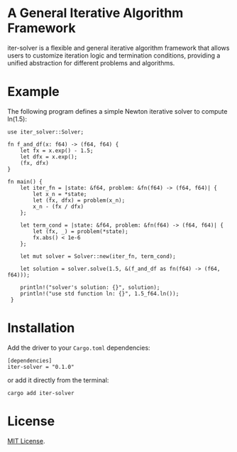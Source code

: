 # A General Iterative Algorithm Framework
iter-solver is a flexible and general iterative algorithm framework that allows users to customize iteration logic and termination conditions, providing a unified abstraction for different problems and algorithms.
# Example
The following program defines a simple Newton iterative solver to compute ln(1.5):
```no_run
use iter_solver::Solver;

fn f_and_df(x: f64) -> (f64, f64) {
    let fx = x.exp() - 1.5;
    let dfx = x.exp();
    (fx, dfx) 
}

fn main() {
    let iter_fn = |state: &f64, problem: &fn(f64) -> (f64, f64)| {
        let x_n = *state;
        let (fx, dfx) = problem(x_n);
        x_n - (fx / dfx)
    };
 
    let term_cond = |state: &f64, problem: &fn(f64) -> (f64, f64)| {
        let (fx, _) = problem(*state);
        fx.abs() < 1e-6
    };
 
    let mut solver = Solver::new(iter_fn, term_cond);
 
    let solution = solver.solve(1.5, &(f_and_df as fn(f64) -> (f64, f64)));
 
    println!("solver's solution: {}", solution);
    println!("use std function ln: {}", 1.5_f64.ln());
 }
```
# Installation
Add the driver to your `Cargo.toml` dependencies:
```ignor
[dependencies]
iter-solver = "0.1.0"
```
or add it directly from the terminal:
```ignor
cargo add iter-solver
```

# License
[MIT License](https://opensource.org/license/MIT).